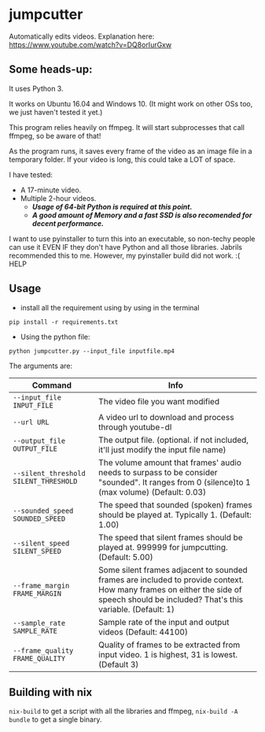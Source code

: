 # jumpcutter
Automatically edits videos. Explanation here: https://www.youtube.com/watch?v=DQ8orIurGxw

## Some heads-up:

It uses Python 3.

It works on Ubuntu 16.04 and Windows 10. (It might work on other OSs too, we just haven't tested it yet.)

This program relies heavily on ffmpeg. It will start subprocesses that call ffmpeg, so be aware of that!

As the program runs, it saves every frame of the video as an image file in a
temporary folder. If your video is long, this could take a LOT of space.

I have tested:
- A 17-minute video.
- Multiple 2-hour videos. 
  - ***Usage of 64-bit Python is required at this point.***
  - ***A good amount of Memory and a fast SSD is also recomended for decent performance.***


I want to use pyinstaller to turn this into an executable, so non-techy people
can use it EVEN IF they don't have Python and all those libraries. Jabrils 
recommended this to me. However, my pyinstaller build did not work. :( HELP

## Usage

- install all the requirement using by using in the terminal

`pip install -r requirements.txt`

- Using the python file:

`python jumpcutter.py --input_file inputfile.mp4`

The arguments are:

| Command                               | Info                                                                                                                                                                               |
|---------------------------------------|------------------------------------------------------------------------------------------------------------------------------------------------------------------------------------|
| `--input_file INPUT_FILE`             | The video file you want modified                                                                                                                                                   |
| `--url URL`                           | A video url to download and process through youtube-dl                                                                                                                                             |
| `--output_file OUTPUT_FILE`           | The output file. (optional. if not included, it'll just modify the input file name)                                                                                                |
| `--silent_threshold SILENT_THRESHOLD` | The volume amount that frames' audio needs to surpass to be consider "sounded". It ranges from 0 (silence)to 1 (max volume) (Default: 0.03)                                        |
| `--sounded_speed SOUNDED_SPEED`       | The speed that sounded (spoken) frames should be played at. Typically 1. (Default: 1.00)                                                                                           |
| `--silent_speed SILENT_SPEED`         | The speed that silent frames should be played at. 999999 for jumpcutting. (Default: 5.00)                                                                                          |
| `--frame_margin FRAME_MARGIN`         | Some silent frames adjacent to sounded frames are included to provide context. How many frames on either the side of speech should be included? That's this variable. (Default: 1) |
| `--sample_rate SAMPLE_RATE`           | Sample rate of the input and output videos (Default: 44100)                                                                                                                        |
| `--frame_quality FRAME_QUALITY`       | Quality of frames to be extracted from input video. 1 is highest, 31 is lowest. (Default 3)                                                                                        |


## Building with nix
`nix-build` to get a script with all the libraries and ffmpeg, `nix-build -A bundle` to get a single binary.
